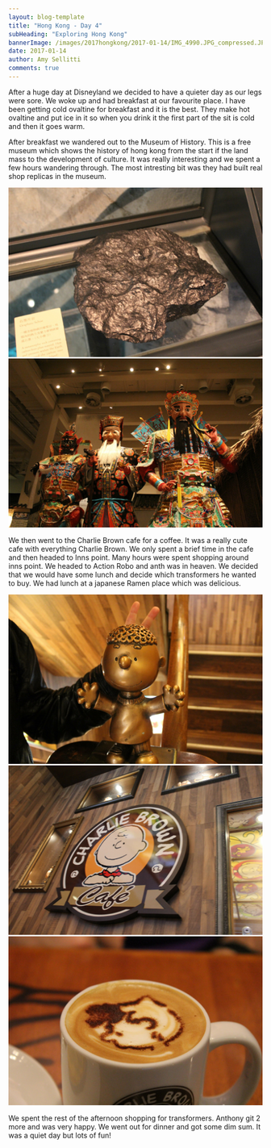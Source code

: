 ```yaml
---
layout: blog-template
title: "Hong Kong - Day 4"
subHeading: "Exploring Hong Kong"
bannerImage: /images/2017hongkong/2017-01-14/IMG_4990.JPG_compressed.JPEG
date: 2017-01-14
author: Amy Sellitti
comments: true
---
```

After a huge day at Disneyland we decided to have a quieter day as our legs were sore. We woke up and had breakfast at our favourite place. I have been getting cold ovaltine for breakfast and it is the best. They make hot ovaltine and put ice in it so when you drink it the first part of the sit is cold and then it goes warm.

After breakfast we wandered out to the Museum of History. This is a free museum which shows the history of hong kong from the start if the land mass to the development of culture. It was really interesting and we spent a few hours wandering through. The most intresting bit was they had built real shop replicas in the museum.

<div class="center-image"><img src="/images/2017hongkong/2017-01-14/IMG_4985.JPG_compressed.JPEG" /></div>
<div class="center-image"><img src="/images/2017hongkong/2017-01-14/IMG_4990.JPG_compressed.JPEG" /></div>

We then went to the Charlie Brown cafe for a coffee. It was a really cute cafe with everything Charlie Brown. We only spent a brief time in the cafe and then headed to Inns point. Many hours were spent shopping around inns point. We headed to Action Robo and anth was in heaven. We decided that we would have some lunch and decide which transformers he wanted to buy. We had lunch at a japanese Ramen place which was delicious.

<div class="center-image"><img src="/images/2017hongkong/2017-01-14/IMG_4997.JPG_compressed.JPEG" /></div>
<div class="center-image"><img src="/images/2017hongkong/2017-01-14/IMG_4998.JPG_compressed.JPEG" /></div>
<div class="center-image"><img src="/images/2017hongkong/2017-01-14/IMG_4999.JPG_compressed.JPEG" /></div>

We spent the rest of the afternoon shopping for transformers. Anthony git 2 more and was very happy. We went out for dinner and got some dim sum. It was a quiet day but lots of fun! 
